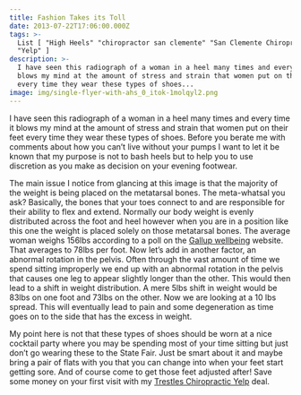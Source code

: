 ```yaml
---
title: Fashion Takes its Toll
date: 2013-07-22T17:06:00.000Z
tags: >-
  List [ "High Heels" "chiropractor san clemente" "San Clemente Chiropractic"
  "Yelp" ]
description: >-
  I have seen this radiograph of a woman in a heel many times and every time it
  blows my mind at the amount of stress and strain that women put on their feet
  every time they wear these types of shoes...
image: img/single-flyer-with-ahs_0_itok-1molqyl2.png
---
```

I have seen this radiograph of a woman in a heel many times and every time it blows my mind at the amount of stress and strain that women put on their feet every time they wear these types of shoes. Before you berate me with comments about how you can’t live without your pumps I want to let it be known that my purpose is not to bash heels but to help you to use discretion as you make as decision on your evening footwear.

The main issue I notice from glancing at this image is that the majority of the weight is being placed on the metatarsal bones. The meta-whatsal you ask? Basically, the bones that your toes connect to and are responsible for their ability to flex and extend. Normally our body weight is evenly distributed across the foot and heel however when you are in a position like this one the weight is placed solely on those metatarsal bones. The average woman weighs 156lbs according to a poll on the [Gallup wellbeing](http://www.gallup.com/poll/158921/americans-continue-adjust-ideal-weight-upward.aspx?utm_source=google&utm_medium=rss&utm_campaign=syndication "Gallup Wellness") website. That averages to 78lbs per foot. Now let’s add in another factor, an abnormal rotation in the pelvis. Often through the vast amount of time we spend sitting improperly we end up with an abnormal rotation in the pelvis that causes one leg to appear slightly longer than the other. This would then lead to a shift in weight distribution. A mere 5lbs shift in weight would be 83lbs on one foot and 73lbs on the other. Now we are looking at a 10 lbs spread. This will eventually lead to pain and some degeneration as time goes on to the side that has the excess in weight.

My point here is not that these types of shoes should be worn at a nice cocktail party where you may be spending most of your time sitting but just don’t go wearing these to the State Fair. Just be smart about it and maybe bring a pair of flats with you that you can change into when your feet start getting sore. And of course come to get those feet adjusted after! Save some money on your first visit with my [Trestles Chiropractic Yelp](http://www.yelp.com/biz/trestles-chiropractic-san-clemente "Trestles Chiropractic Yelp") deal.